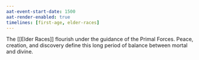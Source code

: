 ```yaml
---
aat-event-start-date: 1500
aat-render-enabled: true
timelines: [first-age, elder-races]
---
```

The [[Elder Races]] flourish under the guidance of the Primal Forces. Peace, creation, and discovery define this long period of balance between mortal and divine.
